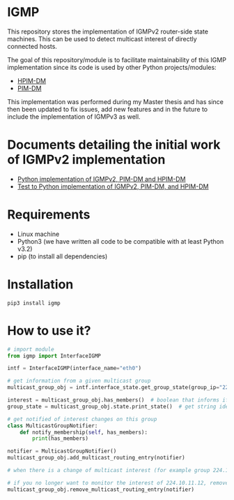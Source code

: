 # IGMP

This repository stores the implementation of IGMPv2 router-side state machines. This can be used to detect multicast interest of directly connected hosts.

The goal of this repository/module is to facilitate maintainability of this IGMP implementation since its code is used by other Python projects/modules:

- [HPIM-DM](https://github.com/pedrofran12/hpim_dm)
- [PIM-DM](https://github.com/pedrofran12/pim_dm)

This implementation was performed during my Master thesis and has since then been updated to fix issues, add new features and in the future to include the implementation of IGMPv3 as well.


# Documents detailing the initial work of IGMPv2 implementation

 - [Python implementation of IGMPv2, PIM-DM and HPIM-DM](https://github.com/pedrofran12/hpim_dm/tree/master/docs/PythonImplementations.pdf)
 - [Test to Python implementation of IGMPv2, PIM-DM, and HPIM-DM](https://github.com/pedrofran12/hpim_dm/tree/master/docs/PythonTests.pdf)


# Requirements

 - Linux machine
 - Python3 (we have written all code to be compatible with at least Python v3.2)
 - pip (to install all dependencies)


# Installation

  ```
  pip3 install igmp
  ```

# How to use it?

```python
# import module
from igmp import InterfaceIGMP

intf = InterfaceIGMP(interface_name="eth0") 

# get information from a given multicast group
multicast_group_obj = intf.interface_state.get_group_state(group_ip="224.10.11.12")

interest = multicast_group_obj.has_members()  # boolean that informs if there is multicast interest in this group
group_state = multicast_group_obj.state.print_state()  # get string identifying the state in which this group is at

# get notified of interest changes on this group
class MulticastGroupNotifier:
    def notify_membership(self, has_members):
        print(has_members)

notifier = MulticastGroupNotifier()
multicast_group_obj.add_multicast_routing_entry(notifier)

# when there is a change of multicast interest (for example group 224.10.11.12 gets interested receivers), the object associated to this object is notified through "notify_membership" method with has_members=True

# if you no longer want to monitor the interest of 224.10.11.12, remove the notifier from the group
multicast_group_obj.remove_multicast_routing_entry(notifier)
```

